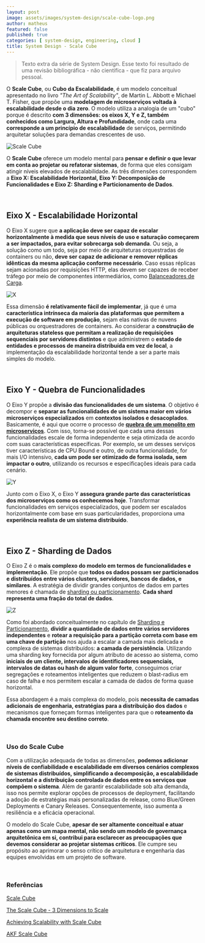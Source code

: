 ```yaml
---
layout: post
image: assets/images/system-design/scale-cube-logo.png
author: matheus
featured: false
published: true
categories: [ system-design, engineering, cloud ]
title: System Design - Scale Cube
---
```


> Texto extra da série de System Design. Esse texto foi resultado de uma revisão bibliográfica - não cientifica - que fiz para arquivo pessoal. 

O **Scale Cube**, ou **Cubo da Escalabilidade**, é um modelo conceitual apresentado no livro *"The Art of Scalability"*, de Martin L. Abbott e Michael T. Fisher, que propõe uma **modelagem de microserviços voltada à escalabilidade desde o dia zero**. O modelo utiliza a analogia de um "cubo" porque é descrito **com 3 dimensões: os eixos X, Y e Z, também conhecidos como Largura, Altura e Profundidade**, onde cada uma **corresponde a um princípio de escalabilidade** de serviços, permitindo arquitetar soluções para demandas crescentes de uso.

![Scale Cube](/assets/images/system-design/scale-cube-eixos.drawio.png)

O **Scale Cube** oferece um modelo mental para **pensar e definir o que levar em conta ao projetar ou refatorar sistemas**, de forma que eles consigam atingir níveis elevados de escalabilidade. As três dimensões correspondem a **Eixo X: Escalabilidade Horizontal, Eixo Y: Decomposição de Funcionalidades e Eixo Z: Sharding e Particionamento de Dados**.


<br>

## Eixo X - Escalabilidade Horizontal

O Eixo X sugere que **a aplicação deve ser capaz de escalar horizontalmente à medida que seus níveis de uso e saturação começarem a ser impactados, para evitar sobrecarga sob demanda**. Ou seja, a solução como um todo, seja por meio de arquiteturas orquestradas de containers ou não, **deve ser capaz de adicionar e remover réplicas idênticas da mesma aplicação conforme necessário**. Caso essas réplicas sejam acionadas por requisições HTTP, elas devem ser capazes de receber tráfego por meio de componentes intermediários, como [Balanceadores de Carga](/load-balancing/).

![X](/assets/images/system-design/scale-cube-x.drawio.png)

Essa dimensão **é relativamente fácil de implementar**, já que é uma **característica intrínseca da maioria das plataformas que permitem a execução de software em produção**, sejam elas nativas de nuvens públicas ou orquestradores de containers. Ao considerar a **construção de arquiteturas stateless que permitam a realização de requisições sequenciais por servidores distintos** e que administrem o **estado de entidades e processos de maneira distribuída em vez de local**, a implementação da escalabilidade horizontal tende a ser a parte mais simples do modelo.

<br>

## Eixo Y - Quebra de Funcionalidades

O Eixo Y propõe a **divisão das funcionalidades de um sistema**. O objetivo é decompor e **separar as funcionalidades de um sistema maior em vários microserviços especializados** em **contextos isolados e desacoplados**. Basicamente, é aqui que ocorre o processo de [**quebra de um monolito em microserviços**](). Com isso, torna-se possível que cada uma dessas funcionalidades escale de forma independente e seja otimizada de acordo com suas características específicas. Por exemplo, se um desses serviços tiver características de CPU Bound e outro, de outra funcionalidade, for mais I/O intensivo, **cada um pode ser otimizado de forma isolada, sem impactar o outro**, utilizando os recursos e especificações ideais para cada cenário.

![Y](/assets/images/system-design/scale-cube-y.drawio.png)

Junto com o Eixo X, o Eixo Y **assegura grande parte das características dos microserviços como os conhecemos hoje**. Transformar funcionalidades em serviços especializados, que podem ser escalados horizontalmente com base em suas particularidades, proporciona uma **experiência realista de um sistema distribuído**.


<br>

## Eixo Z - Sharding de Dados

O Eixo Z é o **mais complexo do modelo em termos de funcionalidades e implementação**. Ele propõe que **todos os dados possam ser particionados e distribuídos entre vários clusters, servidores, bancos de dados, e similares**. A estratégia de dividir grandes conjuntos de dados em partes menores é chamada de [sharding ou particionamento](/sharding/). **Cada shard representa uma fração do total de dados**.

![Z](/assets/images/system-design/scale-cube-z.drawio.png)

Como foi abordado conceitualmente no capítulo de [Sharding e Particionamento](/sharding/), **dividir a quantidade de dados entre vários servidores independentes** e **rotear a requisição para a partição correta com base em uma chave de partição** nos ajuda a escalar a camada mais delicada e complexa de sistemas distribuídos: **a camada de persistência**. Utilizando uma sharding key fornecida por algum atributo de acesso ao sistema, como **iniciais de um cliente, intervalos de identificadores sequenciais, intervalos de datas ou hash de algum valor forte**, conseguimos criar segregações e roteamentos inteligentes que reduzem o blast-radius em caso de falha e nos permitem escalar a camada de dados de forma quase horizontal.

Essa abordagem é a mais complexa do modelo, pois **necessita de camadas adicionais de engenharia, estratégias para a distribuição dos dados** e mecanismos que forneçam formas inteligentes para que o **roteamento da chamada encontre seu destino correto**.

<br>

### Uso do Scale Cube

Com a utilização adequada de todas as dimensões, **podemos adicionar níveis de confiabilidade e escalabilidade em diversos cenários complexos de sistemas distribuídos, simplificando a decomposição, a escalabilidade horizontal e a distribuição controlada de dados entre os serviços que compõem o sistema**. Além de garantir escalabilidade sob alta demanda, isso nos permite explorar opções de processos de deployment, facilitando a adoção de estratégias mais personalizadas de release, como Blue/Green Deployments e Canary Releases. Consequentemente, isso aumenta a resiliência e a eficácia operacional.

O modelo do Scale Cube, **apesar de ser altamente conceitual e atuar apenas como um mapa mental, não sendo um modelo de governança arquitetônica em si, contribui para esclarecer as preocupações que devemos considerar ao projetar sistemas críticos**. Ele cumpre seu propósito ao aprimorar o senso crítico de arquitetura e engenharia das equipes envolvidas em um projeto de software.



<br>

### Referências

[Scale Cube](https://en.wikipedia.org/wiki/Scale_cube)

[The Scale Cube - 3 Dimensions to Scale](https://microservices.io/articles/scalecube.html)

[Achieving Scalability with Scale Cube](https://medium.com/@avicsebooks/achieving-scalability-with-scale-cube-6f67eac96930)

[AKF Scale Cube](https://akfpartners.com/growth-blog/scale-cube)
